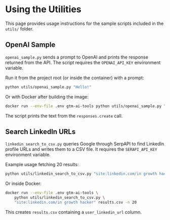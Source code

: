 # Using the Utilities

This page provides usage instructions for the sample scripts included in the `utils/` folder.

## OpenAI Sample

`openai_sample.py` sends a prompt to OpenAI and prints the response returned from the API. The script requires the `OPENAI_API_KEY` environment variable.

Run it from the project root (or inside the container) with a prompt:

```bash
python utils/openai_sample.py "Hello!"
```

Or with Docker after building the image:

```bash
docker run --env-file .env gtm-ai-tools python utils/openai_sample.py "Hello!"
```

The script prints the text from the `responses.create` call.

## Search LinkedIn URLs

`linkedin_search_to_csv.py` queries Google through SerpAPI to find LinkedIn profile URLs and writes them to a CSV file. It requires the `SERAPI_API_KEY` environment variable.

Example usage fetching 20 results:

```bash
python utils/linkedin_search_to_csv.py "site:linkedin.com/in growth hacker" results.csv -n 20
```

Or inside Docker:

```bash
docker run --env-file .env gtm-ai-tools \
    python utils/linkedin_search_to_csv.py \
    "site:linkedin.com/in growth hacker" results.csv -n 20
```

This creates `results.csv` containing a `user_linkedin_url` column.
